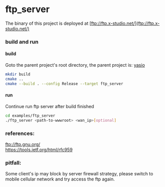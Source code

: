 # ftp_server

The binary of this project is deployed at [ftp://ftp.x-studio.net/](ftp://ftp.x-studio.net/)

### build and run
#### build
Goto the parent project's root directory, the parent project is: [yasio](https://github.com/yasio/yasio)  
```sh
mkdir build  
cmake ..  
cmake --build . --config Release --target ftp_server  
```
#### run
Continue run ftp server after build finished  
```sh
cd examples/ftp_server  
./ftp_server <path-to-wwwroot> <wan_ip>[optional]  
```
  
### references:  
ftp://ftp.gnu.org/  
https://tools.ietf.org/html/rfc959  

### pitfall:  
Some client's ip may block by server firewall strategy, please switch to mobile cellular network and try access the ftp again.
